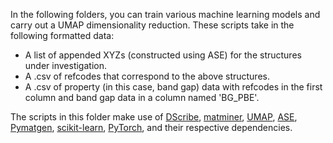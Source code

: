In the following folders, you can train various machine learning models and carry out a UMAP dimensionality reduction. These scripts take in the following formatted data:
- A list of appended XYZs (constructed using ASE) for the structures under investigation.
- A .csv of refcodes that correspond to the above structures.
- A .csv of property (in this case, band gap) data with refcodes in the first column and band gap data in a column named 'BG_PBE'.

The scripts in this folder make use of [DScribe](https://github.com/SINGROUP/dscribe), [matminer](https://github.com/hackingmaterials/matminer), [UMAP](https://github.com/lmcinnes/umap), [ASE](https://gitlab.com/ase/ase), [Pymatgen](https://pymatgen.org/), [scikit-learn](https://github.com/scikit-learn/scikit-learn), [PyTorch](https://github.com/pytorch/pytorch), and their respective dependencies.
